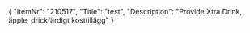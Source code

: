 {
  "ItemNr": "210517",
  "Title": "test",
  "Description": "Provide Xtra Drink, äpple, drickfärdigt kosttillägg"
}